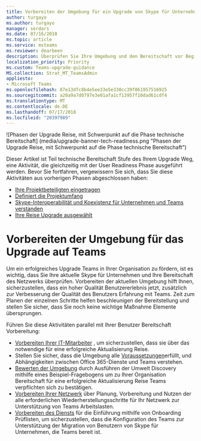 ```yaml
---
title: Vorbereiten der Umgebung für ein Upgrade von Skype für Unternehmen, die Microsoft-Teams - Microsoft-Teams
author: turgayo
ms.author: turgayo
manager: serdars
ms.date: 07/16/2018
ms.topic: article
ms.service: msteams
ms.reviewer: dearbeen
description: Überprüfen Sie Ihre Umgebung und den Bereitschaft vor Beginn des Upgrades von Skype für Unternehmen, die Teams.
localization_priority: Priority
ms.custom: Teams-upgrade-guidance
MS.collection: Strat_MT_TeamsAdmin
appliesto:
- Microsoft Teams
ms.openlocfilehash: 87e13dfc8b4e5ee33e5e330cc39f061957516925
ms.sourcegitcommit: a20a9a7d0797e3e01afa1cf13957f10dad61cdf4
ms.translationtype: MT
ms.contentlocale: de-DE
ms.lasthandoff: 07/17/2018
ms.locfileid: "20397989"
---
```

![Phasen der Upgrade Reise, mit Schwerpunkt auf die Phase technische Bereitschaft] (media/upgrade-banner-tech-readiness.png "Phasen der Upgrade Reise, mit Schwerpunkt auf die Phase technische Bereitschaft")

Dieser Artikel ist Teil technische Bereitschaft Stufe des Ihrem Upgrade Weg, eine Aktivität, die gleichzeitig mit der User Readiness Phase ausgeführt werden. Bevor Sie fortfahren, vergewissern Sie sich, dass Sie diese Aktivitäten aus vorherigen Phasen abgeschlossen haben:

-   [Ihre Projektbeteiligten eingetragen](upgrade-enlist-stakeholders.md)
-   [Definiert die Projektumfang](https://aka.ms/SkypetoTeams-Scope)
-   [Skype-Interoperabilität und Koexistenz für Unternehmen und Teams verstanden](https://aka.ms/SkypeToTeams-Coexist)
-   [Ihre Reise Upgrade ausgewählt](upgrade-and-coexistence-of-skypeforbusiness-and-teams.md)

# <a name="prepare-your-environment-for-upgrading-to-teams"></a>Vorbereiten der Umgebung für das Upgrade auf Teams

Um ein erfolgreiches Upgrade Teams in Ihrer Organisation zu fördern, ist es wichtig, dass Sie Ihre aktuelle Skype für Unternehmen und Ihre Bereitschaft des Netzwerks überprüfen. Vorbereiten der aktuellen Umgebung hilft Ihnen, sicherzustellen, dass ein hoher Qualität Benutzererlebnis jetzt, zusätzlich zur Verbesserung der Qualität des Benutzers Erfahrung mit Teams. Zeit zum Planen der einzelnen Schritte helfen beschleunigen der Bereitstellung und stellen Sie sicher, dass Sie noch keine wichtige Maßnahme Elemente übersprungen.

Führen Sie diese Aktivitäten parallel mit Ihrer Benutzer Bereitschaft Vorbereitung:

-   [Vorbereiten Ihrer IT-Mitarbeiter](upgrade-prepare-IT-pros.md) , um sicherzustellen, dass sie über das notwendige für eine erfolgreiche Aktualisierung Reise.
-   Stellen Sie sicher, dass die Umgebung alle [Voraussetzungen](upgrade-plan-journey-prerequisites.md)erfüllt, und Abhängigkeiten zwischen Office 365-Dienste und Teams verstehen.
-   [Bewerten der Umgebung](upgrade-plan-journey-evaluate-environment.md) durch Ausführen der Umwelt Discovery mithilfe eines Beispiel-Fragebogens um zu Ihrer Organisation Bereitschaft für eine erfolgreiche Aktualisierung Reise Teams verpflichten sich zu bestätigen.
-   [Vorbereiten Ihrer Netzwerk](upgrade-prepare-environment-prepare-network.md) über Planung, Vorbereitung und Nutzen der alle erforderlichen Wiederherstellungsschritte für Ihr Netzwerk zur Unterstützung von Teams Arbeitslasten.
-   [Vorbereiten des Diensts](upgrade-prepare-environment-prepare-service.md) für die Einführung mithilfe von Onboarding Prüflisten, um sicherzustellen, dass die Konfiguration des Teams zur Unterstützung der Migration von Benutzern von Skype für Unternehmen, die Teams bereit ist.